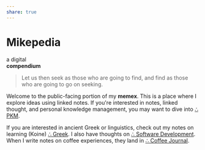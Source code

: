 ```yaml
---
share: true
---
```

<h1 class="site-name">Mikepedia</h1>
<div class="tagline-container">
	<div id="indefinite-article">a digital</div>
	<strong><div id="tagline">compendium</div></strong>
</div>

>Let us then seek as those who are going to find, and find as those who are going to go on seeking.

Welcome to the public-facing portion of my **memex**. This is a place where I explore ideas using linked notes. If you're interested in notes, linked thought, and personal knowledge management, you may want to dive into [∴ PKM](PKM.md).

If you are interested in ancient Greek or linguistics, check out  my notes on learning (Koine) [∴ Greek](Greek.md). I also have thoughts on [∴ Software Development](Software-Development.md). When I write notes on coffee experiences, they land in [∴ Coffee Journal](Coffee-Journal.md).